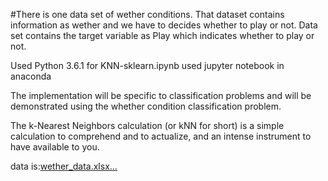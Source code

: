 #There is one data set of wether conditions.
That dataset contains information as wether and we have to decides whether to play or not.
Data set contains the target variable as Play which indicates whether to play or not.


Used Python 3.6.1 for KNN-sklearn.ipynb
used jupyter notebook in anaconda

The implementation will be specific to classification problems and will be demonstrated using the whether condition classification problem.

The k-Nearest Neighbors calculation (or kNN for short) is a simple calculation to comprehend and to actualize, and an intense instrument to have available to you.

data is:[wether_data.xlsx…]()
